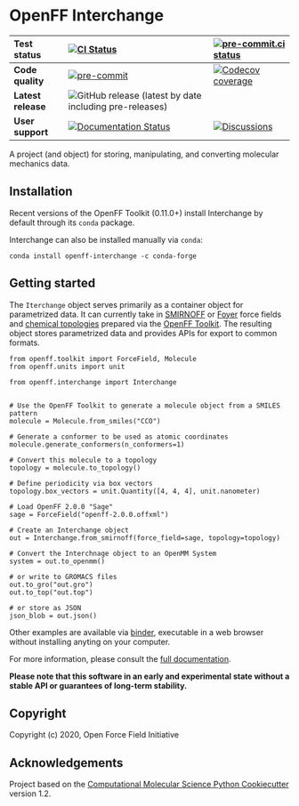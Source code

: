 # OpenFF Interchange

| **Test status** | [![CI Status](https://github.com/openforcefield/openff-interchange/workflows/ci/badge.svg)](https://github.com/openforcefield/openff-interchange/actions?query=branch%3Amain+workflow%3Aci) | [![pre-commit.ci status](https://results.pre-commit.ci/badge/github/openforcefield/openff-interchange/main.svg)](https://results.pre-commit.ci/latest/github/openforcefield/openff-interchange/main) |
|:-|:-|:-|
| **Code quality** | [![pre-commit](https://img.shields.io/badge/pre--commit-enabled-brightgreen?logo=pre-commit&logoColor=white)](https://github.com/pre-commit/pre-commit) | [![Codecov coverage](https://img.shields.io/codecov/c/github/openforcefield/openff-interchange.svg?logo=Codecov&logoColor=white)](https://codecov.io/gh/openforcefield/openff-interchange)
| **Latest release** | ![GitHub release (latest by date including pre-releases)](https://img.shields.io/github/v/release/openforcefield/openff-interchange?include_prereleases)
| **User support** | [![Documentation Status](https://readthedocs.org/projects/openff-interchange/badge/?version=latest)](https://openff-interchange.readthedocs.io/en/latest/?badge=latest) | [![Discussions](https://img.shields.io/badge/Discussions-GitHub-blue?logo=github)](https://github.com/openforcefield/discussions/discussions)

A project (and object) for storing, manipulating, and converting molecular mechanics data.

## Installation

Recent versions of the OpenFF Toolkit (0.11.0+) install Interchange by default through its `conda` package.

Interchange can also be installed manually via `conda`:

```shell
conda install openff-interchange -c conda-forge
```

## Getting started

The `Iterchange` object serves primarily as a container object for parametrized data. It can currently take in [SMIRNOFF](https://openforcefield.github.io/standards/standards/smirnoff/) or [Foyer](https://foyer.mosdef.org/en/stable/) force fields
and [chemical topologies](https://docs.openforcefield.org/projects/toolkit/en/stable/topology.html) prepared via the [OpenFF Toolkit](https://open-forcefield-toolkit.readthedocs.io/). The resulting object stores parametrized data and provides APIs for export to common formats.

```python3
from openff.toolkit import ForceField, Molecule
from openff.units import unit

from openff.interchange import Interchange


# Use the OpenFF Toolkit to generate a molecule object from a SMILES pattern
molecule = Molecule.from_smiles("CCO")

# Generate a conformer to be used as atomic coordinates
molecule.generate_conformers(n_conformers=1)

# Convert this molecule to a topology
topology = molecule.to_topology()

# Define periodicity via box vectors
topology.box_vectors = unit.Quantity([4, 4, 4], unit.nanometer)

# Load OpenFF 2.0.0 "Sage"
sage = ForceField("openff-2.0.0.offxml")

# Create an Interchange object
out = Interchange.from_smirnoff(force_field=sage, topology=topology)

# Convert the Interchnage object to an OpenMM System
system = out.to_openmm()

# or write to GROMACS files
out.to_gro("out.gro")
out.to_top("out.top")

# or store as JSON
json_blob = out.json()
```

Other examples are available via [binder](https://mybinder.org/v2/gh/openforcefield/openff-interchange/main?filepath=%2Fexamples%2F), executable in a web browser without installing anyting on your computer.

For more information, please consult the [full documentation](https://openff-interchange.readthedocs.io/).

**Please note that this software in an early and experimental state without a stable API or guarantees of long-term stability.**

## Copyright

Copyright (c) 2020, Open Force Field Initiative

## Acknowledgements

Project based on the [Computational Molecular Science Python Cookiecutter](https://github.com/molssi/cookiecutter-cms) version 1.2.
